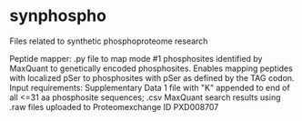 # synphospho
Files related to synthetic phosphoproteome research

Peptide mapper: .py file to map mode #1 phosphosites identified by MaxQuant to genetically encoded phosphosites. Enables mapping peptides with localized pSer to phosphosites with pSer as defined by the TAG codon. Input requirements: Supplementary Data 1 file with "K" appended to end of all <=31 aa phosphosite sequences; .csv MaxQuant search results using .raw files uploaded to Proteomexchange ID PXD008707 
